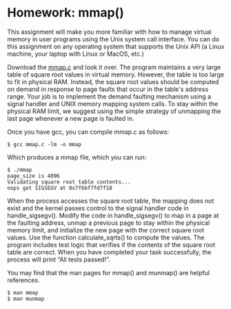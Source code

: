 # Homework: mmap()

This assignment will make you more familiar with how to manage virtual memory in user programs using the Unix system call interface. You can do this assignment on any operating system that supports the Unix API (a Linux machine, your laptop with Linux or MacOS, etc.)

Download the [mmap.c](mmap.c "mmap homework assignment") and look it over. The program maintains a very large table of square root values in virtual memory. However, the table is too large to fit in physical RAM. Instead, the square root values should be computed on demand in response to page faults that occur in the table's address range. Your job is to implement the demand faulting mechanism using a signal handler and UNIX memory mapping system calls. To stay within the physical RAM limit, we suggest using the simple strategy of unmapping the last page whenever a new page is faulted in.

Once you have gcc, you can compile mmap.c as follows:
```
$ gcc mmap.c -lm -o mmap
```

Which produces a mmap file, which you can run:

```
$ ./mmap
page_size is 4096
Validating square root table contents...
oops got SIGSEGV at 0x7f6bf7fd7f18
```

When the process accesses the square root table, the mapping does not exist and the kernel passes control to the signal handler code in handle_sigsegv(). Modify the code in handle_sigsegv() to map in a page at the faulting address, unmap a previous page to stay within the physical memory limit, and initialize the new page with the correct square root values. Use the function calculate_sqrts() to compute the values. The program includes test logic that verifies if the contents of the square root table are correct. When you have completed your task successfully, the process will print “All tests passed!”.

You may find that the man pages for mmap() and munmap() are helpful references.
```
$ man mmap
$ man munmap
```

